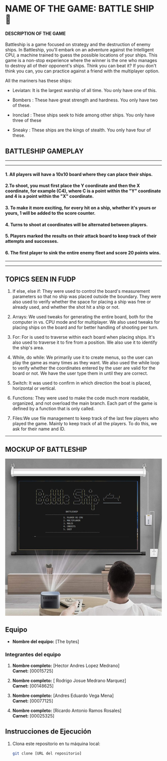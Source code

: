 # NAME OF THE GAME: BATTLE SHIP 🚢


#### DESCRIPTION OF THE GAME

Battleship is a game focused on strategy and the destruction of enemy ships. In Battleship, you'll embark on an adventure against the Intelligent CPU, a machine trained to guess the possible locations of your ships. This game is a non-stop experience where the winner is the one who manages to destroy all of their opponent's ships. Think you can beat it? If you don't think you can, you can practice against a friend with the multiplayer option.

All the mariners has these ships:

- Leviatan: It is the largest warship of all time. You only have one of this.

- Bombers : These have great strength and hardness. You only have two of these.

- Ironclad : These ships seek to hide among other ships. You only have three of these

- Sneaky : These ships are the kings of stealth. You only have four of these.


## BATTLESHIP GAMEPLAY
-------------------------------------------------------------------------------------------------------------------------
-------------------------------------------------------------------------------------------------------------------------
#### 1. All players will have a 10x10 board where they can place their ships.
  
#### 2.To shoot, you must first place the Y coordinate and then the X coordinate, for example (C4), where C is a point within the "Y" coordinate and 4 is a point within the "X" coordinate.

#### 3. To make it more exciting, for every hit on a ship, whether it's yours or yours, 1 will be added to the score counter.

#### 4. Turns to shoot at coordinates will be alternated between players.

#### 5. Players marked the results on their attack board to keep track of their attempts and successes.

#### 6. The first player to sink the entire enemy fleet and score 20 points wins.

-------------------------------------------------------------------------------------------------------------------------
-------------------------------------------------------------------------------------------------------------------------

## TOPICS SEEN IN FUDP

1. If else, else if: They were used to control the board's measurement parameters so that no ship was placed outside the boundary. They were also used to verify whether the space for placing a ship was free or already used, and whether the shot hit a ship or not.

2. Arrays: We used tweaks for generating the entire board, both for the computer in vs. CPU mode and for multiplayer. We also used tweaks for placing ships on the board and for better handling of shooting per turn.

3. For: For is used to traverse within each board when placing ships. It's also used to traverse it to fire from a position. We also use it to identify the ship's area.

4. While, do while: We primarily use it to create menus, so the user can play the game as many times as they want. We also used the while loop to verify whether the coordinates entered by the user are valid for the board or not. We have the user type them in until they are correct. 

5. Switch: It was used to confirm in which direction the boat is placed, horizontal or vertical.

6. Functions: They were used to make the code much more readable, organized, and not overload the main branch. Each part of the game is defined by a function that is only called.

7. Files:We use file management to keep track of the last few players who played the game. Mainly to keep track of all the players. To do this, we ask for their name and ID.

--------------------------------------------------------------------------------------------------------------------------------------------------------------------------------------------------------------------------------------------------
## MOCKUP OF BATTLESHIP

![alt text](image.png)


## Equipo

- **Nombre del equipo:** [The bytes]

### Integrantes del equipo

1. **Nombre completo:** [Hector Andres Lopez Medrano]  
   **Carnet:** [00015725]

2. **Nombre completo:** [ Rodrigo Josue Medrano Marquez]  
   **Carnet:** [00148625]

3. **Nombre completo:** [Andres Eduardo Vega Mena]  
   **Carnet:** [00077125]

4. **Nombre completo:** [Ricardo Antonio Ramos Rosales]  
   **Carnet:** [00025325]


## Instrucciones de Ejecución

1. Clona este repositorio en tu máquina local:
   ```bash
   git clone [URL del repositorio]
